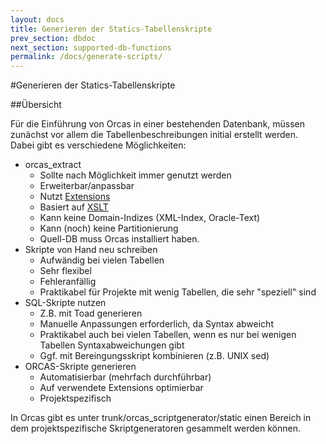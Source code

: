 ```yaml
---
layout: docs
title: Generieren der Statics-Tabellenskripte
prev_section: dbdoc
next_section: supported-db-functions
permalink: /docs/generate-scripts/
---
```


#Generieren der Statics-Tabellenskripte

##Übersicht

Für die Einführung von Orcas in einer bestehenden Datenbank, müssen zunächst vor allem die Tabellenbeschreibungen initial erstellt werden.
<br/>
Dabei gibt es verschiedene Möglichkeiten:

- orcas_extract
  - Sollte nach Möglichkeit immer genutzt werden
  - Erweiterbar/anpassbar
  - Nutzt [Extensions]({{site.baseurl}}/docs/extensions/)
  - Basiert auf [XSLT](http://www.w3schools.com/xsl/)
  - Kann keine Domain-Indizes (XML-Index, Oracle-Text)
  - Kann (noch) keine Partitionierung
  - Quell-DB muss Orcas installiert haben.
- Skripte von Hand neu schreiben
  - Aufwändig bei vielen Tabellen
  - Sehr flexibel
  - Fehleranfällig
  - Praktikabel für Projekte mit wenig Tabellen, die sehr "speziell" sind
- SQL-Skripte nutzen
  - Z.B. mit Toad generieren
  - Manuelle Anpassungen erforderlich, da Syntax abweicht
  - Praktikabel auch bei vielen Tabellen, wenn es nur bei wenigen Tabellen Syntaxabweichungen gibt
  - Ggf. mit Bereingungsskript kombinieren (z.B. UNIX sed)
- ORCAS-Skripte generieren
  - Automatisierbar (mehrfach durchführbar)
  - Auf verwendete Extensions optimierbar
  - Projektspezifisch

In Orcas gibt es unter trunk/orcas_scriptgenerator/static einen Bereich in dem projektspezifische Skriptgeneratoren gesammelt werden können.
